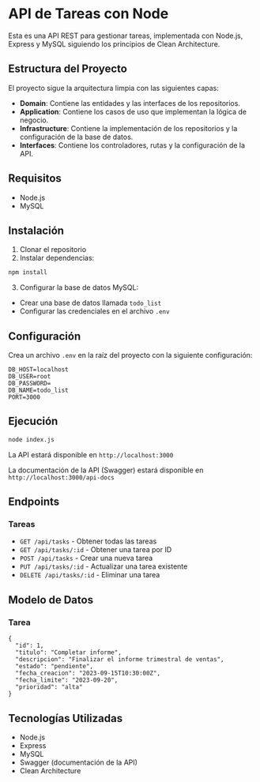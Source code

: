 # API de Tareas con Node

Esta es una API REST para gestionar tareas, implementada con Node.js, Express y MySQL siguiendo los principios de Clean Architecture.

## Estructura del Proyecto

El proyecto sigue la arquitectura limpia con las siguientes capas:

- **Domain**: Contiene las entidades y las interfaces de los repositorios.
- **Application**: Contiene los casos de uso que implementan la lógica de negocio.
- **Infrastructure**: Contiene la implementación de los repositorios y la configuración de la base de datos.
- **Interfaces**: Contiene los controladores, rutas y la configuración de la API.

## Requisitos

- Node.js
- MySQL

## Instalación

1. Clonar el repositorio
2. Instalar dependencias:

```bash
npm install
```

3. Configurar la base de datos MySQL:

- Crear una base de datos llamada `todo_list`
- Configurar las credenciales en el archivo `.env`

## Configuración

Crea un archivo `.env` en la raíz del proyecto con la siguiente configuración:

```
DB_HOST=localhost
DB_USER=root
DB_PASSWORD=
DB_NAME=todo_list
PORT=3000
```

## Ejecución

```bash
node index.js
```

La API estará disponible en `http://localhost:3000`

La documentación de la API (Swagger) estará disponible en `http://localhost:3000/api-docs`

## Endpoints

### Tareas

- `GET /api/tasks` - Obtener todas las tareas
- `GET /api/tasks/:id` - Obtener una tarea por ID
- `POST /api/tasks` - Crear una nueva tarea
- `PUT /api/tasks/:id` - Actualizar una tarea existente
- `DELETE /api/tasks/:id` - Eliminar una tarea

## Modelo de Datos

### Tarea

```
{
  "id": 1,
  "titulo": "Completar informe",
  "descripcion": "Finalizar el informe trimestral de ventas",
  "estado": "pendiente",
  "fecha_creacion": "2023-09-15T10:30:00Z",
  "fecha_limite": "2023-09-20",
  "prioridad": "alta"
}
```

## Tecnologías Utilizadas

- Node.js
- Express
- MySQL
- Swagger (documentación de la API)
- Clean Architecture
